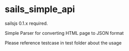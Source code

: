# sails_simple_api

sailsjs 0.1.x required.

Simple Parser for converting HTML page to JSON format

Please reference testcase in test folder about the usage

